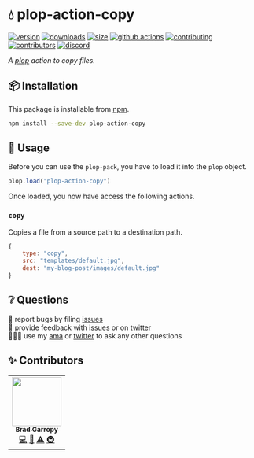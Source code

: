 # 💧 plop-action-copy

[![version][version-badge]][npm]
[![downloads][downloads-badge]][npm]
[![size][size-badge]][bundlephobia]
[![github actions][github-actions-badge]][github-actions]
[![contributing][contributing-badge]][contributing]
[![contributors][contributors-badge]][contributors]
[![discord][discord-badge]][discord]

_A [plop][plop] action to copy files._

## 📦 Installation

This package is installable from [npm][npm].

```bash
npm install --save-dev plop-action-copy
```

## 🥑 Usage

Before you can use the `plop-pack`, you have to load it into the `plop` object.

```javascript
plop.load("plop-action-copy")
```

Once loaded, you now have access the following actions.

### `copy`

Copies a file from a source path to a destination path.

```javascript
{
    type: "copy",
    src: "templates/default.jpg",
    dest: "my-blog-post/images/default.jpg"
}
```

## ❔ Questions

🐛 report bugs by filing [issues][issues]  
📢 provide feedback with [issues][issues] or on [twitter][twitter]  
🙋🏼‍♂️ use my [ama][ama] or [twitter][twitter] to ask any other questions

## ✨ Contributors

<!-- ALL-CONTRIBUTORS-LIST:START - Do not remove or modify this section -->
<!-- prettier-ignore-start -->
<!-- markdownlint-disable -->
<table>
  <tr>
    <td align="center"><a href="https://bradgarropy.com"><img src="https://avatars.githubusercontent.com/u/11336745?v=4?s=100" width="100px;" alt=""/><br /><sub><b>Brad Garropy</b></sub></a><br /><a href="https://github.com/bradgarropy/use-countdown/commits?author=bradgarropy" title="Code">💻</a> <a href="https://github.com/bradgarropy/use-countdown/commits?author=bradgarropy" title="Documentation">📖</a> <a href="https://github.com/bradgarropy/use-countdown/commits?author=bradgarropy" title="Tests">⚠️</a> <a href="#infra-bradgarropy" title="Infrastructure (Hosting, Build-Tools, etc)">🚇</a></td>
  </tr>
</table>

<!-- markdownlint-restore -->
<!-- prettier-ignore-end -->

<!-- ALL-CONTRIBUTORS-LIST:END -->

[plop]: https://plopjs.com
[npm]: https://npmjs.com
[issues]: https://github.com/bradgarropy/plop-action-copy/issues
[twitter]: https://twitter.com/bradgarropy
[ama]: https://github.com/bradgarropy/ama
[version-badge]: https://img.shields.io/npm/v/plop-action-copy.svg?style=flat-square
[downloads-badge]: https://img.shields.io/npm/dt/plop-action-copy?style=flat-square
[size-badge]: https://img.shields.io/bundlephobia/minzip/plop-action-copy?style=flat-square
[github-actions-badge]: https://img.shields.io/github/workflow/status/bradgarropy/plop-action-copy/%F0%9F%9A%80%20release?style=flat-square
[contributing-badge]: https://img.shields.io/badge/PRs-welcome-success?style=flat-square
[contributors-badge]: https://img.shields.io/github/all-contributors/bradgarropy/plop-action-copy?style=flat-square
[discord-badge]: https://img.shields.io/discord/748196643140010015?style=flat-square
[bundlephobia]: https://bundlephobia.com/result?p=plop-action-copy
[github-actions]: https://github.com/bradgarropy/plop-action-copy/actions
[contributing]: https://github.com/bradgarropy/plop-action-countdown/blob/master/contributing.md
[contributors]: #-Contributors
[discord]: https://bradgarropy.com/discord

